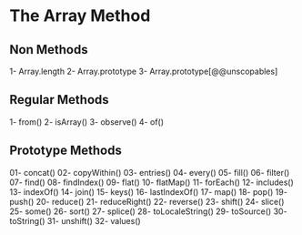 
# The Array Method

## Non Methods
1- Array.length
2- Array.prototype
3- Array.prototype[@@unscopables]

## Regular Methods
1- from()
2- isArray()
3- observe()
4- of()

## Prototype Methods
01- concat()
02- copyWithin()
03- entries()
04- every()
05- fill()
06- filter()
07- find()
08- findIndex()
09- flat()
10- flatMap()
11- forEach()
12- includes()
13- indexOf()
14- join()
15- keys()
16- lastIndexOf()
17- map()
18- pop()
19- push()
20- reduce()
21- reduceRight()
22- reverse()
23- shift()
24- slice()
25- some()
26- sort()
27- splice()
28- toLocaleString()
29- toSource()
30- toString()
31- unshift()
32- values()